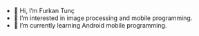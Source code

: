 - 👋 Hi, I’m Furkan Tunç
- 👀 I’m interested in image processing and mobile programming.
- 🌱 I’m currently learning Android mobile programming.
